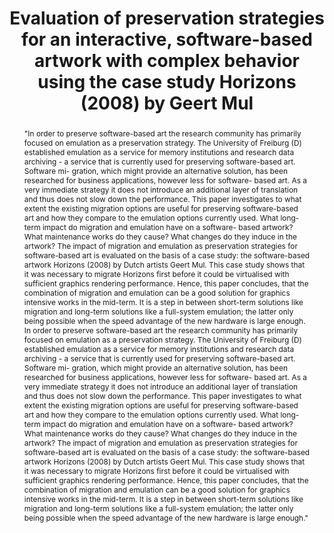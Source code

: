 ---
abstract: '"In order to preserve software-based art the research community has primarily
  focused on emulation as a preservation strategy. The University of Freiburg (D)
  established emulation as a service for memory institutions and research data archiving
  - a service that is currently used for preserving software-based art. Software mi-
  gration, which might provide an alternative solution, has been researched for business
  applications, however less for software- based art. As a very immediate strategy
  it does not introduce an additional layer of translation and thus does not slow
  down the performance. This paper investigates to what extent the existing migration
  options are useful for preserving software-based art and how they compare to the
  emulation options currently used. What long-term impact do migration and emulation
  have on a software- based artwork? What maintenance works do they cause? What changes
  do they induce in the artwork?

  The impact of migration and emulation as preservation strategies for software-based
  art is evaluated on the basis of a case study: the software-based artwork Horizons
  (2008) by Dutch artists Geert Mul. This case study shows that it was necessary to
  migrate Horizons first before it could be virtualised with sufficient graphics rendering
  performance. Hence, this paper concludes, that the combination of migration and
  emulation can be a good solution for graphics intensive works in the mid-term. It
  is a step in between short-term solutions like migration and long-term solutions
  like a full-system emulation; the latter only being possible when the speed advantage
  of the new hardware is large enough.

  In order to preserve software-based art the research community has primarily focused
  on emulation as a preservation strategy. The University of Freiburg (D) established
  emulation as a service for memory institutions and research data archiving - a service
  that is currently used for preserving software-based art. Software mi- gration,
  which might provide an alternative solution, has been researched for business applications,
  however less for software- based art. As a very immediate strategy it does not introduce
  an additional layer of translation and thus does not slow down the performance.
  This paper investigates to what extent the existing migration options are useful
  for preserving software-based art and how they compare to the emulation options
  currently used. What long-term impact do migration and emulation have on a software-
  based artwork? What maintenance works do they cause? What changes do they induce
  in the artwork?

  The impact of migration and emulation as preservation strategies for software-based
  art is evaluated on the basis of a case study: the software-based artwork Horizons
  (2008) by Dutch artists Geert Mul. This case study shows that it was necessary to
  migrate Horizons first before it could be virtualised with sufficient graphics rendering
  performance. Hence, this paper concludes, that the combination of migration and
  emulation can be a good solution for graphics intensive works in the mid-term. It
  is a step in between short-term solutions like migration and long-term solutions
  like a full-system emulation; the latter only being possible when the speed advantage
  of the new hardware is large enough."'
creators:
- Roeck, Claudia
- Noordegraaf, Julia
- Rechert, Klaus
date: null
document_url: https://services.phaidra.univie.ac.at/api/object/o:923622/download
grand_parent: iPRES
institutions: []
keywords:
- boston
landing_page_url: https://phaidra.univie.ac.at/o:923622
language: eng
layout: publication
license: CC BY 4.0 International
notes_url: null
parent: iPRES 2018
publication_type: paper
size: 3744583
slides_url: null
source_name: iPRES
title: Evaluation of preservation strategies for an interactive, software-based artwork
  with complex behavior using the case study Horizons (2008) by Geert Mul
year: 2018
---